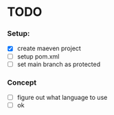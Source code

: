 # TODO
### Setup:
- [x] create maeven project
- [ ] setup pom.xml
- [ ] set main branch as protected

### Concept
- [ ] figure out what language to use
- [ ] ok
